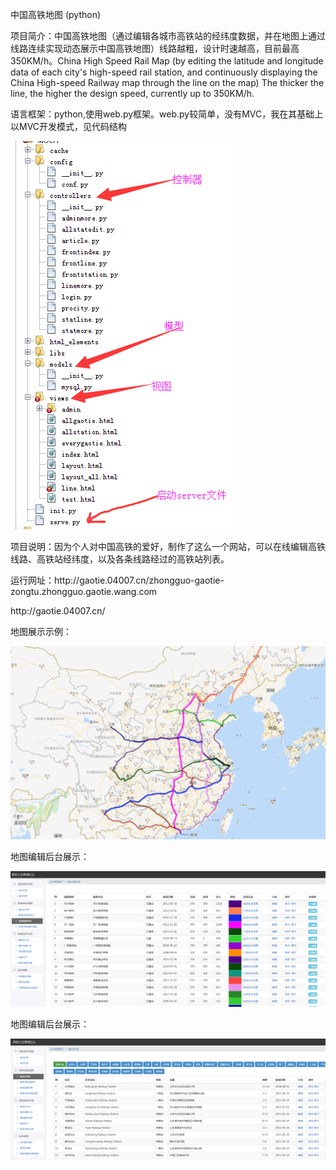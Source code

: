 <p>中国高铁地图 (python)</p>
<p>项目简介：中国高铁地图（通过编辑各城市高铁站的经纬度数据，并在地图上通过线路连续实现动态展示中国高铁地图）线路越粗，设计时速越高，目前最高350KM/h。China High Speed Rail Map (by editing the latitude and longitude data of each city's high-speed rail station, and continuously displaying the China High-speed Railway map through the line on the map) The thicker the line, the higher the design speed, currently up to 350KM/h.</p>
<p>语言框架：python,使用web.py框架。web.py较简单，没有MVC，我在其基础上以MVC开发模式，见代码结构</p>
<p><img src="https://github.com/KermitCode/china-gaotie-map/blob/master/html_elements/gaotie-python10.png"></p>
<p>项目说明：因为个人对中国高铁的爱好，制作了这么一个网站，可以在线编辑高铁线路、高铁站经纬度，以及各条线路经过的高铁站列表。</p>
<p>运行网址：http://gaotie.04007.cn/zhongguo-gaotie-zongtu.zhongguo.gaotie.wang.com</p>
<p>        http://gaotie.04007.cn/</p>
<p>地图展示示例：</p>
<p><img src="https://github.com/KermitCode/china-gaotie-map/blob/master/html_elements/gaotie13.png"></p>

<p>地图编辑后台展示：</p>
<p><img src="https://github.com/KermitCode/china-gaotie-map/blob/master/html_elements/gaotie11.png"></p>

<p>地图编辑后台展示：</p>
<p><img src="https://github.com/KermitCode/china-gaotie-map/blob/master/html_elements/gaotie12.png"></p>
